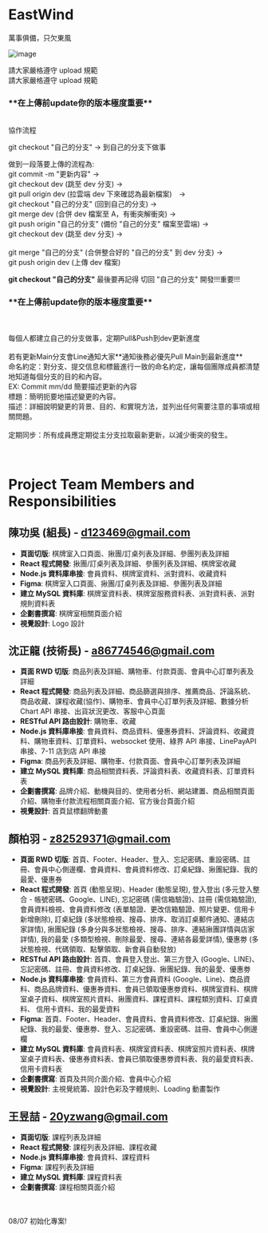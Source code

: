 # EastWind

萬事俱備，只欠東風

![image](https://github.com/user-attachments/assets/ffee3d42-bdfa-4811-81c4-a446117cfbbe)

請大家嚴格遵守 upload 規範<br/> 請大家嚴格遵守 upload 規範<br/>

<h3>**在上傳前update你的版本極度重要**</h3><br/>
協作流程<br/>

git checkout "自己的分支" -> 到自己的分支下做事<br/>

做到一段落要上傳的流程為: <br/>
git commit -m "更新内容" -> <br/>
git checkout dev (跳至 dev 分支) -> <br/>
git pull origin dev (拉雲端 dev 下來確認為最新檔案)　-><br/>
git checkout "自己的分支" (回到自己的分支) -><br/>
git merge dev (合併 dev 檔案至 A，有衝突解衝突) -><br/>
git push origin "自己的分支" (備份 "自己的分支" 檔案至雲端) -><br/>
git checkout dev (跳至 dev 分支) -><br/>  
git merge "自己的分支" (合併整合好的 "自己的分支" 到 dev 分支) -><br/>
git push origin dev (上傳 dev 檔案)<br/>

**git checkout "自己的分支"** 最後要再記得 切回 "自己的分支" 開發!!!重要!!!<br/>

<h3>**在上傳前update你的版本極度重要**</h3><br/>
<br/>
每個人都建立自己的分支做事，定期Pull&Push到dev更新進度<br/>
<br/>
若有更新Main分支會Line通知大家**通知後務必優先Pull Main到最新進度**
<br/>
命名約定：對分支、提交信息和標籤進行一致的命名約定，讓每個團隊成員都清楚地知道每個分支的目的和內容。<br/>
EX: Commit  mm/dd 簡要描述更新的內容<br/>
標題：簡明扼要地描述變更的內容。<br/>
描述：詳細說明變更的背景、目的、和實現方法，並列出任何需要注意的事項或相關問題。<br/>
<br/>
定期同步：所有成員應定期從主分支拉取最新更新，以減少衝突的發生。<br/>
<br/>
<br/>

# Project Team Members and Responsibilities

## 陳功吳 (組長) - [d123469@gmail.com](mailto:d123469@gmail.com)

- **頁面切版**: 棋牌室入口頁面、揪團/訂桌列表及詳細、參團列表及詳細
- **React 程式開發**: 揪團/訂桌列表及詳細、參團列表及詳細、棋牌室收藏
- **Node.js 資料庫串接**: 會員資料、棋牌室資料、派對資料、收藏資料
- **Figma**: 棋牌室入口頁面、揪團/訂桌列表及詳細、參團列表及詳細
- **建立 MySQL 資料庫**: 棋牌室資料表、棋牌室服務資料表、派對資料表、派對規則資料表
- **企劃書撰寫**: 棋牌室相關頁面介紹
- **視覺設計**: Logo 設計

## 沈正龍 (技術長) - [a86774546@gmail.com](mailto:a86774546@gmail.com)

- **頁面 RWD 切版**: 商品列表及詳細、購物車、付款頁面、會員中心訂單列表及詳細
- **React 程式開發**: 商品列表及詳細、商品篩選與排序、推薦商品、評論系統、商品收藏、課程收藏(協作)、購物車、會員中心訂單列表及詳細、數據分析 Chart API 串接、出貨狀況更改、客服中心頁面
- **RESTful API 路由設計**: 購物車、收藏
- **Node.js 資料庫串接**: 會員資料、商品資料、優惠券資料、評論資料、收藏資料、購物車資料、訂單資料、websocket 使用、綠界 API 串接、LinePayAPI 串接、7-11 店到店 API 串接
- **Figma**: 商品列表及詳細、購物車、付款頁面、會員中心訂單列表及詳細
- **建立 MySQL 資料庫**: 商品相關資料表、評論資料表、收藏資料表、訂單資料表
- **企劃書撰寫**: 品牌介紹、動機與目的、使用者分析、網站建置、商品相關頁面介紹、購物車付款流程相關頁面介紹、官方後台頁面介紹
- **視覺設計**: 首頁鼠標翻牌動畫

## 顏柏羽 - [z82529371@gmail.com](mailto:z82529371@gmail.com)

- **頁面 RWD 切版**: 首頁、Footer、Header、登入、忘記密碼、重設密碼、註冊、會員中心側邊欄、會員資料、會員資料修改、訂桌紀錄、揪團紀錄、我的最愛、優惠券
- **React 程式開發**: 
    首頁 (動態呈現)、Header (動態呈現),
    登入登出 (多元登入整合 - 帳號密碼、Google、LINE),
    忘記密碼 (需信箱驗證)、註冊 (需信箱驗證),
    會員資料檢視、會員資料修改 (表單驗證、更改信箱驗證、照片變更、信用卡新增刪除),
    訂桌紀錄 (多狀態檢視、搜尋、排序、取消訂桌郵件通知、連結店家詳情),
    揪團紀錄 (多身分與多狀態檢視、搜尋、排序、連結揪團詳情與店家詳情),
    我的最愛 (多類型檢視、刪除最愛、搜尋、連結各最愛詳情),
    優惠劵 (多狀態檢視、代碼領取、點擊領取、新會員自動發放)
- **RESTful API 路由設計**: 首頁、會員登入登出、第三方登入 (Google、LINE)、忘記密碼、註冊、會員資料修改、訂桌紀錄、揪團紀錄、我的最愛、優惠劵
- **Node.js 資料庫串接**: 會員資料、第三方會員資料 (Google、Line)、商品資料、商品品牌資料、優惠券資料、會員已領取優惠劵資料、棋牌室資料、棋牌室桌子資料、棋牌室照片資料、揪團資料、課程資料、課程類別資料、訂桌資料、
    信用卡資料、我的最愛資料
- **Figma**: 首頁、Footer、Header、會員資料、會員資料修改、訂桌紀錄、揪團紀錄、我的最愛、優惠劵、登入、忘記密碼、重設密碼、註冊、會員中心側邊欄
- **建立 MySQL 資料庫**: 會員資料表、棋牌室資料表、棋牌室照片資料表、棋牌室桌子資料表、優惠券資料表、會員已領取優惠劵資料表、我的最愛資料表、信用卡資料表
- **企劃書撰寫**: 首頁及共同介面介紹、會員中心介紹
- **視覺設計**: 主視覺統籌、設計色彩及字體規則、Loading 動畫製作

## 王昱喆 - [20yzwang@gmail.com](mailto:20yzwang@gmail.com)

- **頁面切版**: 課程列表及詳細
- **React 程式開發**: 課程列表及詳細、課程收藏
- **Node.js 資料庫串接**: 會員資料、課程資料
- **Figma**: 課程列表及詳細
- **建立 MySQL 資料庫**: 課程資料表
- **企劃書撰寫**: 課程相關頁面介紹

<br/>
<br/>
08/07 初始化專案!
